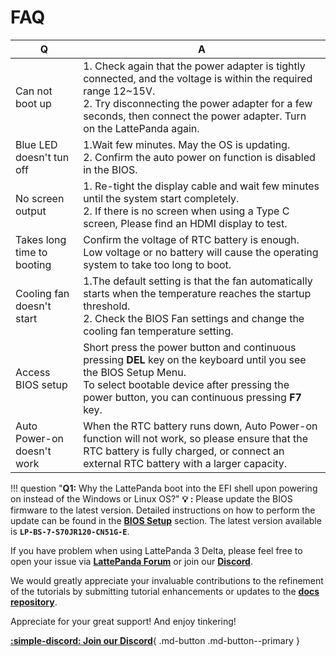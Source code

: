 # FAQ

| Q                          | A                                                            |
| -------------------------- | ------------------------------------------------------------ |
| Can not boot up            | 1. Check again that the power adapter is tightly connected, and the voltage is within the required range 12~15V.<br/>2. Try disconnecting the power adapter for a few seconds, then connect the power adapter. Turn on the  LattePanda again. |
| Blue LED doesn't tun off   | 1.Wait few minutes. May the OS is updating.<br>2. Confirm the auto power on function is disabled in the BIOS. |
| No screen output           | 1. Re-tight the display cable and wait few minutes until the system start completely.<br>2. If there is no screen when using a Type C screen, Please find an HDMI display to test. |
| Takes long time to booting | Confirm the voltage of RTC battery is enough. Low voltage or no battery will cause the operating system to take too long to boot. |
| Cooling fan doesn't start  | 1.The default setting is that the fan automatically starts when the temperature reaches the startup threshold.<br/>2. Check the BlOS Fan settings and change the cooling fan temperature setting. |
| Access BIOS setup          | Short press the power button and continuous pressing **DEL** key on the keyboard until you see the BlOS Setup Menu.<br>To select bootable device after pressing the power button, you can continuous pressing **F7** key. |
| Auto Power-on doesn't work | When the RTC battery runs down, Auto Power-on function will not work, so please ensure that the RTC battery is fully charged, or connect an external RTC battery with a larger capacity. |

!!! question "**Q1:** Why the LattePanda boot into the EFI shell upon powering on instead of the Windows or Linux OS?"
    **:bulb: :** Please update the BIOS firmware to the latest version. Detailed instructions on how to perform the update can be found in the [**BIOS Setup**](bios_update_BIOS_firmware.md) section. The latest version available is **`LP-BS-7-S70JR120-CN51G-E`**.


If you have problem when using LattePanda 3 Delta, please feel free to open your issue via [**LattePanda Forum**](https://www.lattepanda.com/forum/) or join our [**Discord**](https://discord.com/invite/UHgtJbf978).

We would greatly appreciate your invaluable contributions to the refinement of the tutorials by submitting tutorial enhancements or updates to the [**docs repository**](https://github.com/LattePandaTeam/Docs). 

Appreciate for your great support! And enjoy tinkering!


[**:simple-discord: Join our Discord**](https://discord.gg/k6YPYQgmHt){ .md-button .md-button--primary }